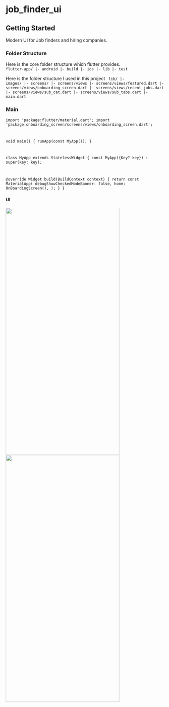 # job_finder_ui


## Getting Started

Modern UI for Job finders and hiring companies.

### Folder Structure
Here is the core folder structure which flutter provides.
<code>
flutter-app/
 |- android
 |- build
 |- ios
 |- lib
 |- test
 </code>
 
 Here is the folder structure I used in this project
<code> 
lib/
|- images/
|- screens/
|- screens/views
|- screens/views/featured.dart
|- screens/views/onboarding_screen.dart
|- screens/views/recent_jobs.dart
|- screens/views/sub_cat.dart
|- screens/views/sub_tabs.dart
|- main.dart</code>


### Main
<code>import 'package:flutter/material.dart';
import 'package:onboarding_screen/screens/views/onboarding_screen.dart';

void main() {
  runApp(const MyApp());
}

class MyApp extends StatelessWidget {
  const MyApp({Key? key}) : super(key: key);

  @override
  Widget build(BuildContext context) {
    return const MaterialApp(
      debugShowCheckedModeBanner: false,
      home: OnBoardingScreen(),
    );
  } }</code>


#### UI 
<img src="https://user-images.githubusercontent.com/120676400/210115045-db96ab4f-4e53-45fc-86db-1cb1c807221e.png" width="360" height="780">

<img src="https://user-images.githubusercontent.com/120676400/210115085-524c8386-af70-46d5-a0a3-7902fa417476.png" width="360" height="780">
